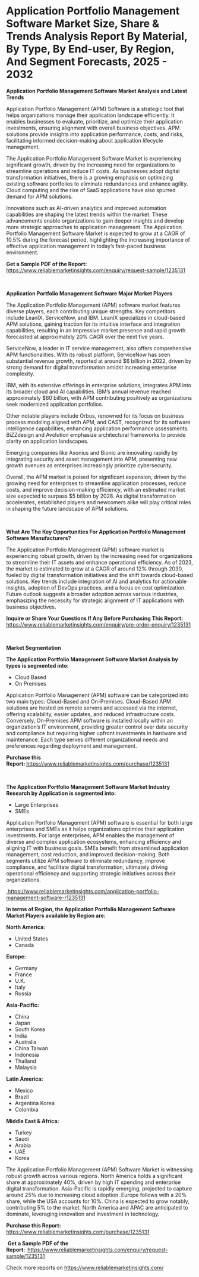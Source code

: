 <p><h1>Application Portfolio Management Software Market Size, Share & Trends Analysis Report By Material, By Type, By End-user, By Region, And Segment Forecasts, 2025 - 2032</h1></p><p><strong>Application Portfolio Management Software Market Analysis and Latest Trends</strong></p>
<p><p>Application Portfolio Management (APM) Software is a strategic tool that helps organizations manage their application landscape efficiently. It enables businesses to evaluate, prioritize, and optimize their application investments, ensuring alignment with overall business objectives. APM solutions provide insights into application performance, costs, and risks, facilitating informed decision-making about application lifecycle management.</p><p>The Application Portfolio Management Software Market is experiencing significant growth, driven by the increasing need for organizations to streamline operations and reduce IT costs. As businesses adopt digital transformation initiatives, there is a growing emphasis on optimizing existing software portfolios to eliminate redundancies and enhance agility. Cloud computing and the rise of SaaS applications have also spurred demand for APM solutions.</p><p>Innovations such as AI-driven analytics and improved automation capabilities are shaping the latest trends within the market. These advancements enable organizations to gain deeper insights and develop more strategic approaches to application management. The Application Portfolio Management Software Market is expected to grow at a CAGR of 10.5% during the forecast period, highlighting the increasing importance of effective application management in today’s fast-paced business environment.</p></p>
<p><strong>Get a Sample PDF of the Report:&nbsp;</strong> <a href="https://www.reliablemarketinsights.com/enquiry/request-sample/1235131?utm_campaign=3168&utm_medium=2&utm_source=Github&utm_content=ia&utm_term=09032025&utm_id=application-portfolio-management-software">https://www.reliablemarketinsights.com/enquiry/request-sample/1235131</a></p>
<p>&nbsp;</p>
<p><strong>Application Portfolio Management Software Major Market Players</strong></p>
<p><p>The Application Portfolio Management (APM) software market features diverse players, each contributing unique strengths. Key competitors include LeanIX, ServiceNow, and IBM. LeanIX specializes in cloud-based APM solutions, gaining traction for its intuitive interface and integration capabilities, resulting in an impressive market presence and rapid growth forecasted at approximately 20% CAGR over the next five years.</p><p>ServiceNow, a leader in IT service management, also offers comprehensive APM functionalities. With its robust platform, ServiceNow has seen substantial revenue growth, reported at around $6 billion in 2022, driven by strong demand for digital transformation amidst increasing enterprise complexity.</p><p>IBM, with its extensive offerings in enterprise solutions, integrates APM into its broader cloud and AI capabilities. IBM’s annual revenue reached approximately $60 billion, with APM contributing positively as organizations seek modernized application portfolios.</p><p>Other notable players include Orbus, renowned for its focus on business process modeling aligned with APM, and CAST, recognized for its software intelligence capabilities, enhancing application performance assessments. BiZZdesign and Avolution emphasize architectural frameworks to provide clarity on application landscapes.</p><p>Emerging companies like Axonius and Bionic are innovating rapidly by integrating security and asset management into APM, presenting new growth avenues as enterprises increasingly prioritize cybersecurity.</p><p>Overall, the APM market is poised for significant expansion, driven by the growing need for enterprises to streamline application processes, reduce costs, and improve decision-making efficiency, with an estimated market size expected to surpass $5 billion by 2028. As digital transformation accelerates, established players and newcomers alike will play critical roles in shaping the future landscape of APM solutions.</p></p>
<p>&nbsp;</p>
<p><strong>What Are The Key Opportunities For Application Portfolio Management Software Manufacturers?</strong></p>
<p><p>The Application Portfolio Management (APM) software market is experiencing robust growth, driven by the increasing need for organizations to streamline their IT assets and enhance operational efficiency. As of 2023, the market is estimated to grow at a CAGR of around 12% through 2030, fueled by digital transformation initiatives and the shift towards cloud-based solutions. Key trends include integration of AI and analytics for actionable insights, adoption of DevOps practices, and a focus on cost optimization. Future outlook suggests a broader adoption across various industries, emphasizing the necessity for strategic alignment of IT applications with business objectives.</p></p>
<p><strong>Inquire or Share Your Questions If Any Before Purchasing This Report:</strong> <a href="https://www.reliablemarketinsights.com/enquiry/pre-order-enquiry/1235131?utm_campaign=3168&utm_medium=2&utm_source=Github&utm_content=ia&utm_term=09032025&utm_id=application-portfolio-management-software">https://www.reliablemarketinsights.com/enquiry/pre-order-enquiry/1235131</a></p>
<p>&nbsp;</p>
<p><strong>Market Segmentation</strong></p>
<p><strong>The Application Portfolio Management Software Market Analysis by types is segmented into:</strong></p>
<p><ul><li>Cloud Based</li><li>On Premises</li></ul></p>
<p><p>Application Portfolio Management (APM) software can be categorized into two main types: Cloud-Based and On-Premises. Cloud-Based APM solutions are hosted on remote servers and accessed via the internet, offering scalability, easier updates, and reduced infrastructure costs. Conversely, On-Premises APM software is installed locally within an organization’s IT environment, providing greater control over data security and compliance but requiring higher upfront investments in hardware and maintenance. Each type serves different organizational needs and preferences regarding deployment and management.</p></p>
<p><strong>Purchase this Report:&nbsp;</strong><a href="https://www.reliablemarketinsights.com/purchase/1235131?utm_campaign=3168&utm_medium=2&utm_source=Github&utm_content=ia&utm_term=09032025&utm_id=application-portfolio-management-software">https://www.reliablemarketinsights.com/purchase/1235131</a></p>
<p>&nbsp;</p>
<p><strong>The Application Portfolio Management Software Market Industry Research by Application is segmented into:</strong></p>
<p><ul><li>Large Enterprises</li><li>SMEs</li></ul></p>
<p><p>Application Portfolio Management (APM) software is essential for both large enterprises and SMEs as it helps organizations optimize their application investments. For large enterprises, APM enables the management of diverse and complex application ecosystems, enhancing efficiency and aligning IT with business goals. SMEs benefit from streamlined application management, cost reduction, and improved decision-making. Both segments utilize APM software to eliminate redundancy, improve compliance, and facilitate digital transformation, ultimately driving operational efficiency and supporting strategic initiatives across their organizations.</p></p>
<p><a href="https://www.reliablemarketinsights.com/application-portfolio-management-software-r1235131?utm_campaign=3168&utm_medium=2&utm_source=Github&utm_content=ia&utm_term=09032025&utm_id=application-portfolio-management-software">&nbsp;https://www.reliablemarketinsights.com/application-portfolio-management-software-r1235131</a></p>
<p><strong>In terms of Region, the Application Portfolio Management Software Market Players available by Region are:</strong></p>
<p>
    <p> <strong> North America: </strong>
        <ul>
            <li>United States</li>
            <li>Canada</li>
        </ul>
        </p> 
    <p> <strong> Europe: </strong>
        <ul>
            <li>Germany</li>
            <li>France</li>
            <li>U.K.</li>
            <li>Italy</li>
            <li>Russia</li>
        </ul>
        </p> 
    <p> <strong> Asia-Pacific: </strong>
        <ul>
            <li>China</li>
            <li>Japan</li>
            <li>South Korea</li>
            <li>India</li>
            <li>Australia</li>
            <li>China Taiwan</li>
            <li>Indonesia</li>
            <li>Thailand</li>
            <li>Malaysia</li>
        </ul>
        </p> 
    <p> <strong> Latin America: </strong>
        <ul>
            <li>Mexico</li>
            <li>Brazil</li>
            <li>Argentina Korea</li>
            <li>Colombia</li>
        </ul>
        </p> 
    <p> <strong> Middle East & Africa: </strong>
        <ul>
            <li>Turkey</li>
            <li>Saudi</li>
            <li>Arabia</li>
            <li>UAE</li>
            <li>Korea</li>
        </ul>
    </p>
    </p>
<p><p>The Application Portfolio Management (APM) Software Market is witnessing robust growth across various regions. North America holds a significant share at approximately 40%, driven by high IT spending and enterprise digital transformation. Asia-Pacific is rapidly emerging, projected to capture around 25% due to increasing cloud adoption. Europe follows with a 20% share, while the USA accounts for 10%. China is expected to grow notably, contributing 5% to the market. North America and APAC are anticipated to dominate, leveraging innovation and investment in technology.</p></p>
<p><strong>Purchase this Report: </strong><a href="https://www.reliablemarketinsights.com/purchase/1235131?utm_campaign=3168&utm_medium=2&utm_source=Github&utm_content=ia&utm_term=09032025&utm_id=application-portfolio-management-software">https://www.reliablemarketinsights.com/purchase/1235131</a></p>
<p>&nbsp;<strong>Get a Sample PDF of the Report:&nbsp;&nbsp;</strong><a href="https://www.reliablemarketinsights.com/enquiry/request-sample/1235131?utm_campaign=3168&utm_medium=2&utm_source=Github&utm_content=ia&utm_term=09032025&utm_id=application-portfolio-management-software">https://www.reliablemarketinsights.com/enquiry/request-sample/1235131</a></p>
<p><strong></strong></p>
<p>Check more reports on <a href="https://www.reliablemarketinsights.com/?utm_campaign=3168&utm_medium=2&utm_source=Github&utm_content=ia&utm_term=09032025&utm_id=application-portfolio-management-software">https://www.reliablemarketinsights.com/</a></p>